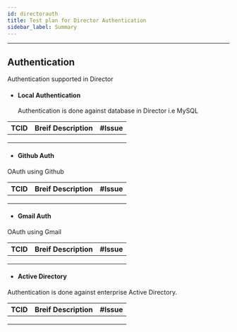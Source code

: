 ```yaml
---
id: directorauth
title: Test plan for Director Authentication
sidebar_label: Summary
---
```

------

## Authentication

Authentication supported in Director 
- #### Local Authentication

  Authentication is done against database in Director i.e MySQL



| TCID | Breif Description | #Issue |
| ---- | ----------------- | ------ |
|      |                   |        |
|      |                   |        |
|      |                   |        |



- #### Github Auth

OAuth using Github

| TCID | Breif Description | #Issue |
| ---- | ----------------- | ------ |
|      |                   |        |
|      |                   |        |
|      |                   |        |



- #### Gmail Auth

OAuth using Gmail



| TCID | Breif Description | #Issue |
| ---- | ----------------- | ------ |
|      |                   |        |
|      |                   |        |
|      |                   |        |

- #### Active Directory

Authentication is done against enterprise Active Directory.



| TCID | Breif Description | #Issue |
| ---- | ----------------- | ------ |
|      |                   |        |
|      |                   |        |
|      |                   |        |

